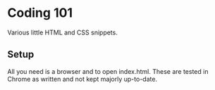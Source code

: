 # Coding 101

Various little HTML and CSS snippets.

## Setup

All you need is a browser and to open index.html. These are tested in Chrome as written and not kept majorly up-to-date.
